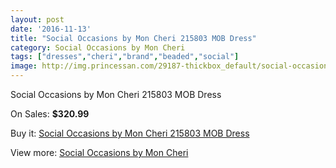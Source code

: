 ```yaml
---
layout: post
date: '2016-11-13'
title: "Social Occasions by Mon Cheri 215803 MOB Dress"
category: Social Occasions by Mon Cheri
tags: ["dresses","cheri","brand","beaded","social"]
image: http://img.princessan.com/29187-thickbox_default/social-occasions-by-mon-cheri-215803-mob-dress.jpg
---
```

Social Occasions by Mon Cheri 215803 MOB Dress

On Sales: **$320.99**
<a href="https://www.princessan.com/en/social-occasions-by-mon-cheri/13283-social-occasions-by-mon-cheri-215803-mob-dress.html"><amp-img layout="responsive" width="600" height="600" src="//img.princessan.com/29187-thickbox_default/social-occasions-by-mon-cheri-215803-mob-dress.jpg" alt="Social Occasions by Mon Cheri 215803 MOB Dress 0" /></a>
<a href="https://www.princessan.com/en/social-occasions-by-mon-cheri/13283-social-occasions-by-mon-cheri-215803-mob-dress.html"><amp-img layout="responsive" width="600" height="600" src="//img.princessan.com/29188-thickbox_default/social-occasions-by-mon-cheri-215803-mob-dress.jpg" alt="Social Occasions by Mon Cheri 215803 MOB Dress 1" /></a>
<a href="https://www.princessan.com/en/social-occasions-by-mon-cheri/13283-social-occasions-by-mon-cheri-215803-mob-dress.html"><amp-img layout="responsive" width="600" height="600" src="//img.princessan.com/29189-thickbox_default/social-occasions-by-mon-cheri-215803-mob-dress.jpg" alt="Social Occasions by Mon Cheri 215803 MOB Dress 2" /></a>

Buy it: [Social Occasions by Mon Cheri 215803 MOB Dress](https://www.princessan.com/en/social-occasions-by-mon-cheri/13283-social-occasions-by-mon-cheri-215803-mob-dress.html "Social Occasions by Mon Cheri 215803 MOB Dress")

View more: [Social Occasions by Mon Cheri](https://www.princessan.com/en/60-social-occasions-by-mon-cheri "Social Occasions by Mon Cheri")